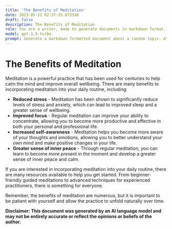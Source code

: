```yaml
---
title: 'The Benefits of Meditation'
date: 2023-05-22 02:37:35.872338
draft: false
description: The Benefits of Meditation
role: You are a writer, made to generate documents in markdown format. It is very important that all of the documents you generate are in valid markdown format.
model: gpt-3.5-turbo
prompt: Generate a markdown formatted document about a random topic. At the bottom, include a disclaimer explaining that the document was generated by you. The first line of the document should be the title. Make sure that the entire document is in proper markdown format, using a mix of various tags to make the document visually appealing.
---
```


# The Benefits of Meditation

Meditation is a powerful practice that has been used for centuries to help calm the mind and improve overall wellbeing. There are many benefits to incorporating meditation into your daily routine, including:

- **Reduced stress** - Meditation has been shown to significantly reduce levels of stress and anxiety, which can lead to improved sleep and a greater sense of wellbeing.
- **Improved focus** - Regular meditation can improve your ability to concentrate, allowing you to become more productive and effective in both your personal and professional life.
- **Increased self-awareness** - Meditation helps you become more aware of your thoughts and emotions, allowing you to better understand your own mind and make positive changes in your life.
- **Greater sense of inner peace** - Through regular meditation, you can learn to become more present in the moment and develop a greater sense of inner peace and calm.

If you are interested in incorporating meditation into your daily routine, there are many resources available to help you get started. From beginner-friendly guided meditations to advanced techniques for experienced practitioners, there is something for everyone.

Remember, the benefits of meditation are numerous, but it is important to be patient with yourself and allow the practice to unfold naturally over time.

**Disclaimer: This document was generated by an AI language model and may not be entirely accurate or reflect the opinions or beliefs of the author.**